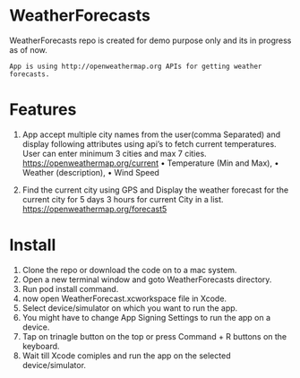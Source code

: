 # WeatherForecasts
WeatherForecasts repo is created for demo purpose only and its in progress as of now.

	App is using http://openweathermap.org APIs for getting weather forecasts.

# Features 
1. App accept multiple city names from the user(comma Separated) and display following attributes using api’s to fetch current temperatures. 
   User can enter minimum 3 cities and max 7 cities. https://openweathermap.org/current
	•	Temperature (Min and Max), 
	•	Weather (description), 
	•	Wind Speed  

2. Find the current city using GPS and Display the weather forecast for the current city for 5 days 3 hours for current City in a list.
https://openweathermap.org/forecast5 

# Install
1. Clone the repo or download the code on to a mac system.
2. Open a new terminal window and goto WeatherForecasts directory.
3. Run pod install command.
4. now open WeatherForecast.xcworkspace file in Xcode.
5. Select device/simulator on which you want to run the app.
6. You might have to change App Signing Settings to run the app on a device.
6. Tap on trinagle button on the top or press Command + R buttons on the keyboard.
7. Wait till Xcode comiples and run the app on the selected device/simulator.
